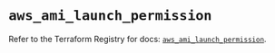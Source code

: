 # `aws_ami_launch_permission`

Refer to the Terraform Registry for docs: [`aws_ami_launch_permission`](https://registry.terraform.io/providers/hashicorp/aws/6.14.0/docs/resources/ami_launch_permission).
